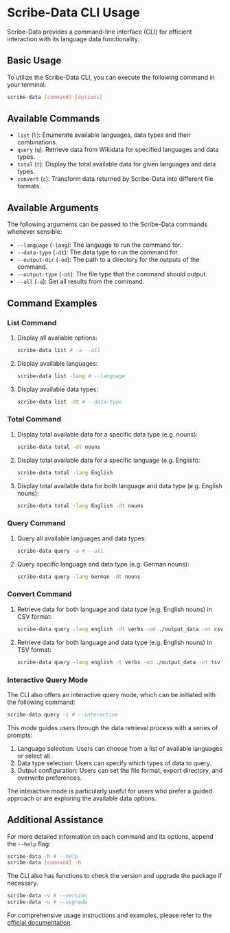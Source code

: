 # Scribe-Data CLI Usage

Scribe-Data provides a command-line interface (CLI) for efficient interaction with its language data functionality.

## Basic Usage

To utilize the Scribe-Data CLI, you can execute the following command in your terminal:

```bash
scribe-data [command] [options]
```

## Available Commands

- `list` (`l`): Enumerate available languages, data types and their combinations.
- `query` (`q`): Retrieve data from Wikidata for specified languages and data types.
- `total` (`t`): Display the total available data for given languages and data types.
- `convert` (`c`): Transform data returned by Scribe-Data into different file formats.

## Available Arguments

The following arguments can be passed to the Scribe-Data commands whenever sensible:

- `--language` (`-lang`): The language to run the command for.
- `--data-type` (`-dt`): The data type to run the command for.
- `--output-dir` (`-od`): The path to a directory for the outputs of the command.
- `--output-type` (`-ot`): The file type that the command should output.
- `--all` (`-a`): Get all results from the command.

## Command Examples

### List Command

1. Display all available options:

   ```bash
   scribe-data list # -a --all
   ```

2. Display available languages:

   ```bash
   scribe-data list -lang # --language
   ```

3. Display available data types:

   ```bash
   scribe-data list -dt # --data-type
   ```

### Total Command

1. Display total available data for a specific data type (e.g. nouns):

   ```bash
   scribe-data total -dt nouns
   ```

2. Display total available data for a specific language (e.g. English):

   ```bash
   scribe-data total -lang English
   ```

3. Display total available data for both language and data type (e.g. English nouns):

   ```bash
   scribe-data total -lang English -dt nouns
   ```

### Query Command

1. Query all available languages and data types:

   ```bash
   scribe-data query -a # --all
   ```

2. Query specific language and data type (e.g. German nouns):

   ```bash
   scribe-data query -lang German -dt nouns
   ```

### Convert Command

1. Retrieve data for both language and data type (e.g. English nouns) in CSV format:

   ```bash
   scribe-data query -lang english -dt verbs -od ./output_data -ot csv
   ```

2. Retrieve data for both language and data type (e.g. English nouns) in TSV format:

   ```bash
   scribe-data query -lang english -t verbs -od ./output_data -ot tsv
   ```

### Interactive Query Mode

The CLI also offers an interactive query mode, which can be initiated with the following command:

```bash
scribe-data query -i # --interactive
```

This mode guides users through the data retrieval process with a series of prompts:

1. Language selection: Users can choose from a list of available languages or select all.
2. Data type selection: Users can specify which types of data to query.
3. Output configuration: Users can set the file format, export directory, and overwrite preferences.

The interactive mode is particularly useful for users who prefer a guided approach or are exploring the available data options.

## Additional Assistance

For more detailed information on each command and its options, append the `--help` flag:

```bash
scribe-data -h # --help
scribe-data [command] -h
```

The CLI also has functions to check the version and upgrade the package if necessary.

```bash
scribe-data -v # --version
scribe-data -u # --upgrade
```

For comprehensive usage instructions and examples, please refer to the [official documentation](https://scribe-data.readthedocs.io/).
